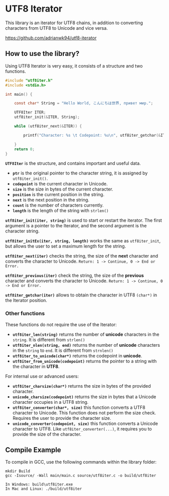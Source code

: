# UTF8 Iterator

This library is an iterator for UTF8 chains, in addition to converting characters from UTF8 to Unicode and vice versa.

https://github.com/adrianwk94/utf8-iterator

## How to use the library?

Using UTF8 Iterator is very easy, it consists of a structure and two functions.

```c
#include "utf8iter.h"
#include <stdio.h>

int main() {

    const char* String = "Hello World, こんにちは世界, привет мир.";

    UTF8Iter ITER;
    utf8iter_init(&ITER, String);

    while (utf8iter_next(&ITER)) {

        printf("Character: %s \t Codepoint: %u\n", utf8iter_getchar(&ITER), ITER.codepoint);

    }
    return 0;
}
```

**`UTF8Iter`** is the structure, and contains important and useful data.

* **`ptr`** is the original pointer to the character string, it is assigned by `utf8iter_init()`.
* **`codepoint`** is the current character in Unicode.
* **`size`** is the size in bytes of the current character.
* **`position`** is the current position in the string.
* **`next`** is the next position in the string.
* **`count`** is the number of characters currently.
* **`length`** is the length of the string with `strlen()`

**`utf8iter_init(iter, string)`** is used to start or restart the iterator. The first argument is a pointer to the Iterator, and the second argument is the character string.

**`utf8iter_initEx(iter, string, length)`** works the same as `utf8iter_init`, but allows the user to set a maximum length for the string.

**`utf8iter_next(iter)`** checks the string, the size of the **next** character and converts the character to Unicode. `Return: 1 -> Continue, 0 -> End or Error.`

**`utf8iter_previous(iter)`** check the string, the size of the **previous** character and converts the character to Unicode. `Return: 1 -> Continue, 0 -> End or Error.`

**`utf8iter_getchar(iter)`** allows to obtain the character in UTF8 `(char*)` in the Iterator position.

### Other functions

These functions do not require the use of the Iterator:

* **`utf8iter_len(string)`** returns the number of **unicode** characters in the `string`. It is different from `strlen()`
* **`utf8iter_nlen(string, end)`** returns the number of **unicode** characters in the `string` to `end`. It is different from `strnlen()`
* **`utf8iter_to_unicode(char*)`** returns the codepoint in **unicode**.
* **`utf8iter_from_unicode(codepoint)`** returns the pointer to a string with the character in **UTF8**.

For internal use or advanced users:

* **`utf8iter_charsize(char*)`** returns the size in bytes of the provided character.
* **`unicode_charsize(codepoint)`** returns the size in bytes that a Unicode character occupies in a UTF8 string.
* **`utf8iter_converter(char*, size)`** this function converts a UTF8 character to Unicode. This function does not perform the size check. Requires the user to provide the character size.
* **`unicode_converter(codepoint, size)`** this function converts a Unicode character to UTF8. Like `utf8iter_converter(...)`, it requires you to provide the size of the character.

## Compile Example

To compile in GCC, use the following commands within the library folder:

```
mkdir Build
gcc -Isource/ -Wall main/main.c source/utf8iter.c -o build/utf8iter

In Windows: build\utf8iter.exe
In Mac and Linux: ./build/utf8iter
```
